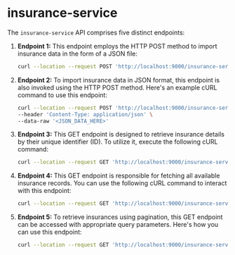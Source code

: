 # insurance-service

The `insurance-service` API comprises five distinct endpoints:

1. **Endpoint 1:** This endpoint employs the HTTP POST method to import insurance data in the form of a JSON file:

   ```sh
   curl --location --request POST 'http://localhost:9000/insurance-service/api/insurance/import'
   ```

2. **Endpoint 2:** To import insurance data in JSON format, this endpoint is also invoked using the HTTP POST method. Here's an example cURL command to use this endpoint:

   ```sh
   curl --location --request POST 'http://localhost:9000/insurance-service/api/insurance/' \
   --header 'Content-Type: application/json' \
   --data-raw '<JSON_DATA_HERE>'
   ```

3. **Endpoint 3:** This GET endpoint is designed to retrieve insurance details by their unique identifier (ID). To utilize it, execute the following cURL command:

   ```sh
   curl --location --request GET 'http://localhost:9000/insurance-service/api/insurance/insurance?id=<INSURANCE_ID>'
   ```

4. **Endpoint 4:** This GET endpoint is responsible for fetching all available insurance records. You can use the following cURL command to interact with this endpoint:

   ```sh
   curl --location --request GET 'http://localhost:9000/insurance-service/api/insurance/all'
   ```

5. **Endpoint 5:** To retrieve insurances using pagination, this GET endpoint can be accessed with appropriate query parameters. Here's how you can use this endpoint:

   ```sh
   curl --location --request GET 'http://localhost:9000/insurance-service/api/insurance?page=0&size=4'
   ```

